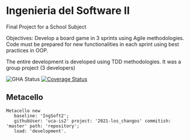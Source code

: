 # Ingenieria del Software II

Final Project for a School Subject

Objectives: Develop a board game in 3 sprints using Agile methodologies. Code must be prepared for new functionalities in each sprint using best practices in OOP.

The entire development is developed using TDD methodologies.
It was a group project (3 developers)

![GHA Status](https://github.com/uca-is2/2021-los_changos/actions/workflows/GHA.yml/badge.svg)
[![Coverage Status](https://coveralls.io/repos/github/uca-is2/2021-los_changos/badge.svg?branch=master)](https://coveralls.io/github/uca-is2/2021-los_changos?branch=master)

## Metacello

```smalltalk
Metacello new
   baseline: 'IngSoft2';
   githubUser: 'uca-is2' project: '2021-los_changos' commitish: 'master' path: 'repository';
   load: 'development'.
```
